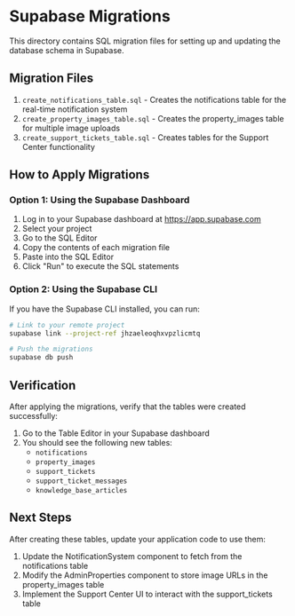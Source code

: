 # Supabase Migrations

This directory contains SQL migration files for setting up and updating the database schema in Supabase.

## Migration Files

1. `create_notifications_table.sql` - Creates the notifications table for the real-time notification system
2. `create_property_images_table.sql` - Creates the property_images table for multiple image uploads
3. `create_support_tickets_table.sql` - Creates tables for the Support Center functionality

## How to Apply Migrations

### Option 1: Using the Supabase Dashboard

1. Log in to your Supabase dashboard at https://app.supabase.com
2. Select your project
3. Go to the SQL Editor
4. Copy the contents of each migration file
5. Paste into the SQL Editor
6. Click "Run" to execute the SQL statements

### Option 2: Using the Supabase CLI

If you have the Supabase CLI installed, you can run:

```bash
# Link to your remote project
supabase link --project-ref jhzaeleoqhxvpzlicmtq

# Push the migrations
supabase db push
```

## Verification

After applying the migrations, verify that the tables were created successfully:

1. Go to the Table Editor in your Supabase dashboard
2. You should see the following new tables:
   - `notifications`
   - `property_images`
   - `support_tickets`
   - `support_ticket_messages`
   - `knowledge_base_articles`

## Next Steps

After creating these tables, update your application code to use them:

1. Update the NotificationSystem component to fetch from the notifications table
2. Modify the AdminProperties component to store image URLs in the property_images table
3. Implement the Support Center UI to interact with the support_tickets table
